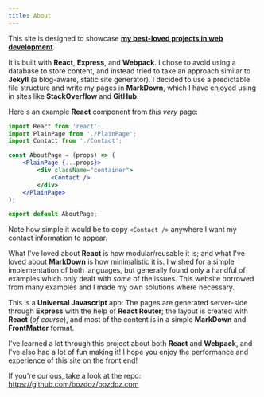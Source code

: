 ```yaml
---
title: About
---
```


This site is designed to showcase **[my best-loved projects in web development](/projects)**.

It is built with **React**, **Express**, and **Webpack**.  I chose to avoid using a database to store content, and instead tried to take an approach similar to **Jekyll** (a blog-aware, static site generator).  I decided to use a predictable file structure and write my pages in **MarkDown**, which I have enjoyed using in sites like **StackOverflow** and **GitHub**. 

Here's an example **React** component from *this very* page:
```jsx
import React from 'react';
import PlainPage from './PlainPage';
import Contact from './Contact';

const AboutPage = (props) => (
	<PlainPage {...props}>
		<div className="container">
			<Contact />
		</div>
	</PlainPage>
);

export default AboutPage;
```

Note how simple it would be to copy `<Contact />` anywhere I want my contact information to appear.

What I've loved about **React** is how modular/reusable it is; and what I've loved about **MarkDown** is how minimalistic it is.  I wished for a simple implementation of both languages, but generally found only a handful of examples which only dealt with *some* of the issues. This website borrowed from many examples and I made my own solutions where necessary.

This is a **Universal Javascript** app: The pages are generated server-side through **Express** with the help of **React Router**; the layout is created with **React** (*of course*), and most of the content is in a simple **MarkDown** and **FrontMatter** format.

I've learned a lot through this project about both **React** and **Webpack**, and I've also had a lot of fun making it!  I hope you enjoy the performance and experience of this site on the front end!

If you're curious, take a look at the repo: [<i class="fa fa-github"></i> https://github.com/bozdoz/bozdoz.com ](https://github.com/bozdoz/bozdoz.com)
